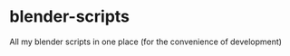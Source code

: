 blender-scripts
===============

All my blender scripts in one place (for the convenience of development)
